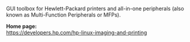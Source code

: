 GUI toolbox for Hewlett-Packard printers and all-in-one peripherals (also known
as Multi-Function Peripherals or MFPs).

**Home page:**  
<https://developers.hp.com/hp-linux-imaging-and-printing>
